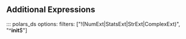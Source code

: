 ## Additional Expressions

::: polars_ds
    options:
        filters: ["!(NumExt|StatsExt|StrExt|ComplexExt)", "^__init__$"]
